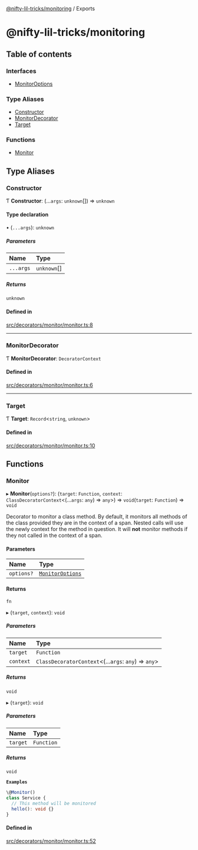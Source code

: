 [@nifty-lil-tricks/monitoring](README.md) / Exports

# @nifty-lil-tricks/monitoring

## Table of contents

### Interfaces

- [MonitorOptions](interfaces/MonitorOptions.md)

### Type Aliases

- [Constructor](modules.md#constructor)
- [MonitorDecorator](modules.md#monitordecorator)
- [Target](modules.md#target)

### Functions

- [Monitor](modules.md#monitor)

## Type Aliases

### Constructor

Ƭ **Constructor**: (...`args`: `unknown`[]) => `unknown`

#### Type declaration

• (`...args`): `unknown`

##### Parameters

| Name | Type |
| :------ | :------ |
| `...args` | `unknown`[] |

##### Returns

`unknown`

#### Defined in

[src/decorators/monitor/monitor.ts:8](https://github.com/jonnydgreen/nifty-lil-tricks-monitoring/blob/main/src/decorators/monitor/monitor.ts#L8)

___

### MonitorDecorator

Ƭ **MonitorDecorator**: `DecoratorContext`

#### Defined in

[src/decorators/monitor/monitor.ts:6](https://github.com/jonnydgreen/nifty-lil-tricks-monitoring/blob/main/src/decorators/monitor/monitor.ts#L6)

___

### Target

Ƭ **Target**: `Record`\<`string`, `unknown`\>

#### Defined in

[src/decorators/monitor/monitor.ts:10](https://github.com/jonnydgreen/nifty-lil-tricks-monitoring/blob/main/src/decorators/monitor/monitor.ts#L10)

## Functions

### Monitor

▸ **Monitor**(`options?`): (`target`: `Function`, `context`: `ClassDecoratorContext`\<(...`args`: `any`) => `any`\>) => `void`(`target`: `Function`) => `void`

Decorator to monitor a class method.
By default, it monitors all methods of the class provided
they are in the context of a span. Nested calls will use the newly
context for the method in question.
It will **not** monitor methods if they not called in the
context of a span.

#### Parameters

| Name | Type |
| :------ | :------ |
| `options?` | [`MonitorOptions`](interfaces/MonitorOptions.md) |

#### Returns

`fn`

▸ (`target`, `context`): `void`

##### Parameters

| Name | Type |
| :------ | :------ |
| `target` | `Function` |
| `context` | `ClassDecoratorContext`\<(...`args`: `any`) => `any`\> |

##### Returns

`void`

▸ (`target`): `void`

##### Parameters

| Name | Type |
| :------ | :------ |
| `target` | `Function` |

##### Returns

`void`

**`Examples`**

```typescript
\@Monitor()
class Service {
  // This method will be monitored
  hello(): void {}
}
```

#### Defined in

[src/decorators/monitor/monitor.ts:52](https://github.com/jonnydgreen/nifty-lil-tricks-monitoring/blob/main/src/decorators/monitor/monitor.ts#L52)
